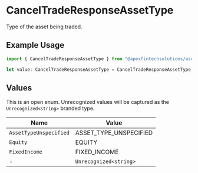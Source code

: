 # CancelTradeResponseAssetType

Type of the asset being traded.

## Example Usage

```typescript
import { CancelTradeResponseAssetType } from "@apexfintechsolutions/ascend-sdk/models/components";

let value: CancelTradeResponseAssetType = CancelTradeResponseAssetType.Equity;
```

## Values

This is an open enum. Unrecognized values will be captured as the `Unrecognized<string>` branded type.

| Name                   | Value                  |
| ---------------------- | ---------------------- |
| `AssetTypeUnspecified` | ASSET_TYPE_UNSPECIFIED |
| `Equity`               | EQUITY                 |
| `FixedIncome`          | FIXED_INCOME           |
| -                      | `Unrecognized<string>` |